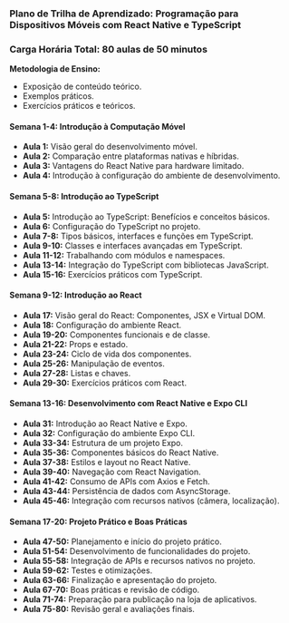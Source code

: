 ### Plano de Trilha de Aprendizado: Programação para Dispositivos Móveis com React Native e TypeScript

### Carga Horária Total: 80 aulas de 50 minutos

**Metodologia de Ensino:**
- Exposição de conteúdo teórico.
- Exemplos práticos.
- Exercícios práticos e teóricos.

#### Semana 1-4: Introdução à Computação Móvel
- **Aula 1:** Visão geral do desenvolvimento móvel.
- **Aula 2:** Comparação entre plataformas nativas e híbridas.
- **Aula 3:** Vantagens do React Native para hardware limitado.
- **Aula 4:** Introdução à configuração do ambiente de desenvolvimento.

#### Semana 5-8: Introdução ao TypeScript
- **Aula 5:** Introdução ao TypeScript: Benefícios e conceitos básicos.
- **Aula 6:** Configuração do TypeScript no projeto.
- **Aula 7-8:** Tipos básicos, interfaces e funções em TypeScript.
- **Aula 9-10:** Classes e interfaces avançadas em TypeScript.
- **Aula 11-12:** Trabalhando com módulos e namespaces.
- **Aula 13-14:** Integração do TypeScript com bibliotecas JavaScript.
- **Aula 15-16:** Exercícios práticos com TypeScript.

#### Semana 9-12: Introdução ao React
- **Aula 17:** Visão geral do React: Componentes, JSX e Virtual DOM.
- **Aula 18:** Configuração do ambiente React.
- **Aula 19-20:** Componentes funcionais e de classe.
- **Aula 21-22:** Props e estado.
- **Aula 23-24:** Ciclo de vida dos componentes.
- **Aula 25-26:** Manipulação de eventos.
- **Aula 27-28:** Listas e chaves.
- **Aula 29-30:** Exercícios práticos com React.

#### Semana 13-16: Desenvolvimento com React Native e Expo CLI
- **Aula 31:** Introdução ao React Native e Expo.
- **Aula 32:** Configuração do ambiente Expo CLI.
- **Aula 33-34:** Estrutura de um projeto Expo.
- **Aula 35-36:** Componentes básicos do React Native.
- **Aula 37-38:** Estilos e layout no React Native.
- **Aula 39-40:** Navegação com React Navigation.
- **Aula 41-42:** Consumo de APIs com Axios e Fetch.
- **Aula 43-44:** Persistência de dados com AsyncStorage.
- **Aula 45-46:** Integração com recursos nativos (câmera, localização).

#### Semana 17-20: Projeto Prático e Boas Práticas
- **Aula 47-50:** Planejamento e início do projeto prático.
- **Aula 51-54:** Desenvolvimento de funcionalidades do projeto.
- **Aula 55-58:** Integração de APIs e recursos nativos no projeto.
- **Aula 59-62:** Testes e otimizações.
- **Aula 63-66:** Finalização e apresentação do projeto.
- **Aula 67-70:** Boas práticas e revisão de código.
- **Aula 71-74:** Preparação para publicação na loja de aplicativos.
- **Aula 75-80:** Revisão geral e avaliações finais.